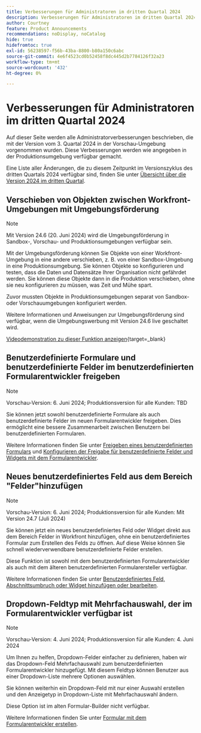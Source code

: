```yaml
---
title: Verbesserungen für Administratoren im dritten Quartal 2024
description: Verbesserungen für Administratoren im dritten Quartal 2024
author: Courtney
feature: Product Announcements
recommendations: noDisplay, noCatalog
hide: true
hidefromtoc: true
exl-id: 56238597-f56b-43ba-8800-b80a150c6abc
source-git-commit: 4e6f4523cd0b52458f8dc445d2b7784126f32a23
workflow-type: tm+mt
source-wordcount: '432'
ht-degree: 0%

---
```


# Verbesserungen für Administratoren im dritten Quartal 2024

Auf dieser Seite werden alle Administratorverbesserungen beschrieben, die mit der Version vom 3. Quartal 2024 in der Vorschau-Umgebung vorgenommen wurden. Diese Verbesserungen werden wie angegeben in der Produktionsumgebung verfügbar gemacht.

Eine Liste aller Änderungen, die zu diesem Zeitpunkt im Versionszyklus des dritten Quartals 2024 verfügbar sind, finden Sie unter [Übersicht über die Version 2024 im dritten Quartal](/help/quicksilver/product-announcements/product-releases/24-q3-release-activity/24-q3-release-overview.md).

## Verschieben von Objekten zwischen Workfront-Umgebungen mit Umgebungsförderung

>[!NOTE]
>
>Mit Version 24.6 (20. Juni 2024) wird die Umgebungsförderung in Sandbox-, Vorschau- und Produktionsumgebungen verfügbar sein.

Mit der Umgebungsförderung können Sie Objekte von einer Workfront-Umgebung in eine andere verschieben, z. B. von einer Sandbox-Umgebung in eine Produktionsumgebung. Sie können Objekte so konfigurieren und testen, dass die Daten und Datensätze Ihrer Organisation nicht gefährdet werden. Sie können diese Objekte dann in die Produktion verschieben, ohne sie neu konfigurieren zu müssen, was Zeit und Mühe spart.

Zuvor mussten Objekte in Produktionsumgebungen separat von Sandbox- oder Vorschauumgebungen konfiguriert werden.

Weitere Informationen und Anweisungen zur Umgebungsförderung sind verfügbar, wenn die Umgebungswerbung mit Version 24.6 live geschaltet wird.

[Videodemonstration zu dieser Funktion anzeigen](https://video.tv.adobe.com/v/3429735/){target=_blank}

## Benutzerdefinierte Formulare und benutzerdefinierte Felder im benutzerdefinierten Formularentwickler freigeben

>[!NOTE]
>
>Vorschau-Version: 6. Juni 2024; Produktionsversion für alle Kunden: TBD

Sie können jetzt sowohl benutzerdefinierte Formulare als auch benutzerdefinierte Felder im neuen Formularentwickler freigeben. Dies ermöglicht eine bessere Zusammenarbeit zwischen Benutzern bei benutzerdefinierten Formularen.

Weitere Informationen finden Sie unter [Freigeben eines benutzerdefinierten Formulars](/help/quicksilver/administration-and-setup/customize-workfront/create-manage-custom-forms/share-access-to-a-custom-form.md) und [Konfigurieren der Freigabe für benutzerdefinierte Felder und Widgets mit dem Formularentwickler](/help/quicksilver/administration-and-setup/customize-workfront/create-manage-custom-forms/form-designer/manage-a-form/share-custom-fields.md).

## Neues benutzerdefiniertes Feld aus dem Bereich &quot;Felder&quot;hinzufügen

>[!NOTE]
>
>Vorschau-Version: 6. Juni 2024; Produktionsversion für alle Kunden: Mit Version 24.7 (Juli 2024)

Sie können jetzt ein neues benutzerdefiniertes Feld oder Widget direkt aus dem Bereich Felder in Workfront hinzufügen, ohne ein benutzerdefiniertes Formular zum Erstellen des Felds zu öffnen. Auf diese Weise können Sie schnell wiederverwendbare benutzerdefinierte Felder erstellen.

Diese Funktion ist sowohl mit dem benutzerdefinierten Formularentwickler als auch mit dem älteren benutzerdefinierten Formularersteller verfügbar.

Weitere Informationen finden Sie unter [Benutzerdefiniertes Feld, Abschnittsumbruch oder Widget hinzufügen oder bearbeiten](/help/quicksilver/administration-and-setup/customize-workfront/create-manage-custom-forms/edit-a-custom-field.md).

## Dropdown-Feldtyp mit Mehrfachauswahl, der im Formularentwickler verfügbar ist

>[!NOTE]
>
>Vorschau-Version: 4. Juni 2024; Produktionsversion für alle Kunden: 4. Juni 2024

Um Ihnen zu helfen, Dropdown-Felder einfacher zu definieren, haben wir das Dropdown-Feld Mehrfachauswahl zum benutzerdefinierten Formularentwickler hinzugefügt. Mit diesem Feldtyp können Benutzer aus einer Dropdown-Liste mehrere Optionen auswählen.

Sie können weiterhin ein Dropdown-Feld mit nur einer Auswahl erstellen und den Anzeigetyp in Dropdown-Liste mit Mehrfachauswahl ändern.

Diese Option ist im alten Formular-Builder nicht verfügbar.

Weitere Informationen finden Sie unter [Formular mit dem Formularentwickler erstellen](/help/quicksilver/administration-and-setup/customize-workfront/create-manage-custom-forms/form-designer/design-a-form/design-a-form.md).
